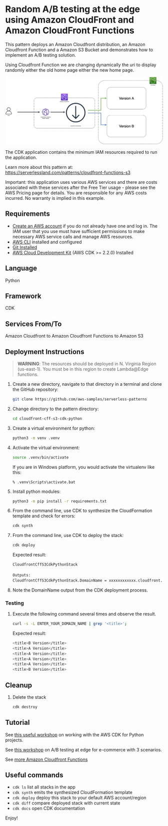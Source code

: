 # Random A/B testing at the edge using Amazon CloudFront and Amazon CloudFront Functions

This pattern deploys an Amazon Cloudfront distribution, an Amazon Cloudfront Function and a Amazon S3 Bucket and demonstrates how to implement an A/B testing solution.

Using Cloudfront Function we are changing dynamically the uri to display randomly either the old home page either the new home page.

![Pattern architecture](img/architecture.drawio.png)

The CDK application contains the minimum IAM resources required to run the application.

Learn more about this pattern at: https://serverlessland.com/patterns/cloudfront-functions-s3

Important: this application uses various AWS services and there are costs associated with these services after the Free Tier usage - please see the AWS Pricing page for details. You are responsible for any AWS costs incurred. No warranty is implied in this example.

## Requirements

* [Create an AWS account](https://portal.aws.amazon.com/gp/aws/developer/registration/index.html) if you do not already have one and log in. The IAM user that you use must have sufficient permissions to make necessary AWS service calls and manage AWS resources.
* [AWS CLI](https://docs.aws.amazon.com/cli/latest/userguide/install-cliv2.html) installed and configured
* [Git Installed](https://git-scm.com/book/en/v2/Getting-Started-Installing-Git)
* [AWS Cloud Development Kit](https://docs.aws.amazon.com/cdk/v2/guide/getting_started.html) (AWS CDK >= 2.2.0) Installed

## Language

Python

## Framework

CDK

## Services From/To

Amazon Cloudfront to Amazon Cloudfront Functions to Amazon S3

## Deployment Instructions


> **WARNING**: The resources should be deployed in N. Virginia Region (us-east-1). You must be in this region to create Lambda@Edge functions.


1. Create a new directory, navigate to that directory in a terminal and clone the GitHub repository:
    ```bash
    git clone https://github.com/aws-samples/serverless-patterns
    ```
1. Change directory to the pattern directory:
    ```bash
    cd cloudfront-cff-s3-cdk-python
    ```
1. Create a virtual environment for python:
    ```bash
    python3 -m venv .venv
    ```
1. Activate the virtual environment:
    ```bash
    source .venv/bin/activate
    ```

    If you are in Windows platform, you would activate the virtualenv like this:

    ```
    % .venv\Scripts\activate.bat
    ```

1. Install python modules:

    ```bash
    python3 -m pip install -r requirements.txt
    ```

1. From the command line, use CDK to synthesize the CloudFormation template and check for errors:

    ```bash
    cdk synth
    ```

1. From the command line, use CDK to deploy the stack:

    ```bash
    cdk deploy
    ```

    Expected result:

    ```bash
    CloudfrontCffS3CdkPythonStack

    Outputs:
    CloudfrontCffS3CdkPythonStack.DomainName = xxxxxxxxxxxx.cloudfront.net
    ```

1. Note the DomainName output from the CDK deployment process.

### Testing

1. Execute the following command several times and observe the result.

    ```bash
    curl -s -L ENTER_YOUR_DOMAIN_NAME | grep '<title>';
    ```

    Expected result:

    ```bash
    <title>B Version</title>
    <title>A Version</title>
    <title>A Version</title>
    <title>A Version</title>
    <title>A Version</title>
    <title>B Version</title>
    ```

## Cleanup

1. Delete the stack

    ```bash
    cdk destroy
    ```

## Tutorial

See [this useful workshop](https://cdkworkshop.com/30-python.html) on working with the AWS CDK for Python projects.

See [this workshop](https://catalog.us-east-1.prod.workshops.aws/v2/workshops/e507820e-bd46-421f-b417-107cd608a3b2/en-US/) on A/B testing at edge for e-commerce with 3 scenarios.

See [more Amazon Cloudfront Functions](https://github.com/aws-samples/amazon-cloudfront-functions)

## Useful commands

 * `cdk ls`          list all stacks in the app
 * `cdk synth`       emits the synthesized CloudFormation template
 * `cdk deploy`      deploy this stack to your default AWS account/region
 * `cdk diff`        compare deployed stack with current state
 * `cdk docs`        open CDK documentation

Enjoy!
